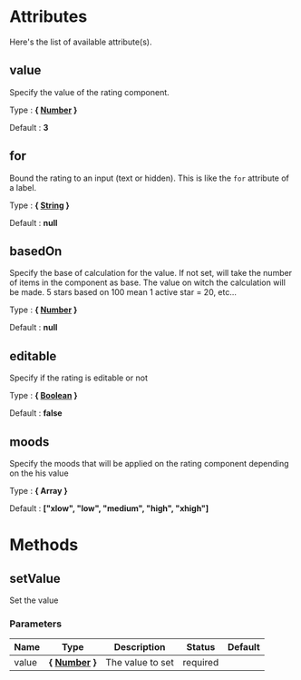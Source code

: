 # Attributes

Here's the list of available attribute(s).

## value

Specify the value of the rating component.

Type : **{ [Number](https://developer.mozilla.org/fr/docs/Web/JavaScript/Reference/Objets_globaux/Number) }**

Default : **3**


## for

Bound the rating to an input (text or hidden).
This is like the `for` attribute of a label.

Type : **{ [String](https://developer.mozilla.org/fr/docs/Web/JavaScript/Reference/Objets_globaux/String) }**

Default : **null**


## basedOn

Specify the base of calculation for the value.
If not set, will take the number of items in the component as base.
The value on witch the calculation will be made. 5 stars based on 100 mean 1 active star = 20, etc...

Type : **{ [Number](https://developer.mozilla.org/fr/docs/Web/JavaScript/Reference/Objets_globaux/Number) }**

Default : **null**


## editable

Specify if the rating is editable or not

Type : **{ [Boolean](https://developer.mozilla.org/fr/docs/Web/JavaScript/Reference/Objets_globaux/Boolean) }**

Default : **false**


## moods

Specify the moods that will be applied on the rating component
depending on the his value


Type : **{ Array<String> }**

Default : **["xlow", "low", "medium", "high", "xhigh"]**




# Methods


## setValue

Set the value


### Parameters
Name  |  Type  |  Description  |  Status  |  Default
------------  |  ------------  |  ------------  |  ------------  |  ------------
value  |  **{ [Number](https://developer.mozilla.org/fr/docs/Web/JavaScript/Reference/Objets_globaux/Number) }**  |  The value to set  |  required  |